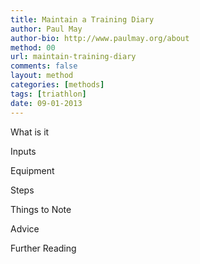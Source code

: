 ```yaml
---
title: Maintain a Training Diary
author: Paul May
author-bio: http://www.paulmay.org/about
method: 00
url: maintain-training-diary
comments: false
layout: method
categories: [methods]
tags: [triathlon]
date: 09-01-2013
---
```

What is it

Inputs

Equipment

Steps

Things to Note

Advice

Further Reading
